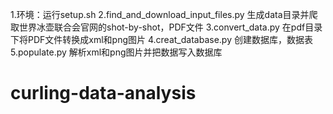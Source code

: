 1.环境：运行setup.sh
2.find_and_download_input_files.py 生成data目录并爬取世界冰壶联合会官网的shot-by-shot，PDF文件
3.convert_data.py 在pdf目录下将PDF文件转换成xml和png图片
4.creat_database.py 创建数据库，数据表
5.populate.py 解析xml和png图片并把数据写入数据库
# curling-data-analysis
